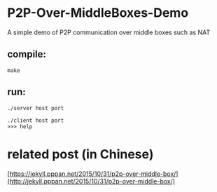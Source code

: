 # P2P-Over-MiddleBoxes-Demo
A simple demo of P2P communication over middle boxes such as NAT

## compile:
    
    make

## run:

    ./server host port

    ./client host port
    >>> help

# related post (in Chinese)

[https://jekyll.pppan.net/2015/10/31/p2p-over-middle-box/](http://jekyll.pppan.net/2015/10/31/p2p-over-middle-box/)
